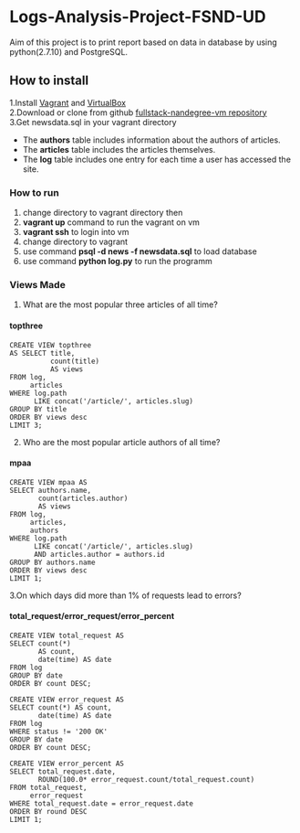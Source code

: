 # Logs-Analysis-Project-FSND-UD
Aim of this project is to print report based on data in database by using python(2.7.10) and PostgreSQL.

## How to install
1.Install [Vagrant](https://www.vagrantup.com/) and [VirtualBox](https://www.virtualbox.org/)<br>
2.Download or clone from github [fullstack-nandegree-vm repository](https://github.com/udacity/fullstack-nanodegree-vm)<br>
3.Get newsdata.sql in your vagrant directory 

* The **authors** table includes information about the authors of articles.
* The **articles** table includes the articles themselves.
* The **log** table includes one entry for each time a user has accessed the site.

### How to run<br>
1. change directory to vagrant directory then<br>
2. **vagrant up** command to run the vagrant on vm<br>
3. **vagrant ssh** to login into vm<br>
4. change directory to vagrant<br>
5. use command **psql -d news -f newsdata.sql** to load database<br>
6. use command **python log.py** to run the programm<br>

### Views Made
1. What are the most popular three articles of all time?
#### topthree
```
CREATE VIEW topthree 
AS SELECT title, 
          count(title) 
          AS views 
FROM log, 
     articles 
WHERE log.path 
      LIKE concat('/article/', articles.slug)
GROUP BY title 
ORDER BY views desc
LIMIT 3;
```

2. Who are the most popular article authors of all time? 
#### mpaa
```
CREATE VIEW mpaa AS
SELECT authors.name, 
       count(articles.author) 
       AS views 
FROM log, 
     articles, 
     authors
WHERE log.path 
      LIKE concat('/article/', articles.slug) 
      AND articles.author = authors.id
GROUP BY authors.name
ORDER BY views desc
LIMIT 1;
```

3.On which days did more than 1% of requests lead to errors?
#### total_request/error_request/error_percent
```
CREATE VIEW total_request AS
SELECT count(*) 
       AS count, 
       date(time) AS date 
FROM log 
GROUP BY date 
ORDER BY count DESC;

CREATE VIEW error_request AS
SELECT count(*) AS count, 
       date(time) AS date 
FROM log 
WHERE status != '200 OK'
GROUP BY date
ORDER BY count DESC;

CREATE VIEW error_percent AS
SELECT total_request.date,
       ROUND(100.0* error_request.count/total_request.count)
FROM total_request, 
     error_request
WHERE total_request.date = error_request.date
ORDER BY round DESC
LIMIT 1;
```
